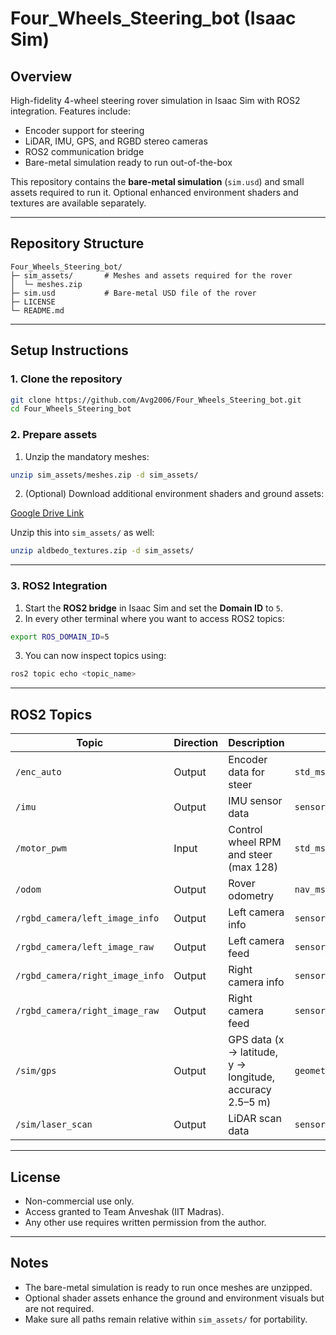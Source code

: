 # Four_Wheels_Steering_bot (Isaac Sim)

## Overview
High-fidelity 4-wheel steering rover simulation in Isaac Sim with ROS2 integration.
Features include:

- Encoder support for steering
- LiDAR, IMU, GPS, and RGBD stereo cameras
- ROS2 communication bridge
- Bare-metal simulation ready to run out-of-the-box

This repository contains the **bare-metal simulation** (`sim.usd`) and small assets required to run it.
Optional enhanced environment shaders and textures are available separately.

---

## Repository Structure

```
Four_Wheels_Steering_bot/
├─ sim_assets/       # Meshes and assets required for the rover
│  └─ meshes.zip
├─ sim.usd           # Bare-metal USD file of the rover
├─ LICENSE
└─ README.md
```

---

## Setup Instructions

### 1. Clone the repository

```bash
git clone https://github.com/Avg2006/Four_Wheels_Steering_bot.git
cd Four_Wheels_Steering_bot
```

### 2. Prepare assets

1. Unzip the mandatory meshes:

```bash
unzip sim_assets/meshes.zip -d sim_assets/
```

2. (Optional) Download additional environment shaders and ground assets:

[Google Drive Link](https://drive.google.com/file/d/1K6RV3u_LgPo8qWWvxvkTqgR6eYvJ_b-i/view?usp=sharing)

Unzip this into `sim_assets/` as well:

```bash
unzip aldbedo_textures.zip -d sim_assets/
```

---

### 3. ROS2 Integration

1. Start the **ROS2 bridge** in Isaac Sim and set the **Domain ID** to `5`.
2. In every other terminal where you want to access ROS2 topics:

```bash
export ROS_DOMAIN_ID=5
```

3. You can now inspect topics using:

```bash
ros2 topic echo <topic_name>
```

---

## ROS2 Topics

| Topic                          | Direction | Description | Message Type |
|--------------------------------|-----------|-------------|--------------|
| `/enc_auto`                     | Output    | Encoder data for steer | `std_msgs/msg/Float32MultiArray` |
| `/imu`                          | Output    | IMU sensor data | `sensor_msgs/msg/Imu` |
| `/motor_pwm`                    | Input     | Control wheel RPM and steer (max 128) | `std_msgs/msg/Int32MultiArray` |
| `/odom`                         | Output    | Rover odometry | `nav_msgs/msg/Odometry` |
| `/rgbd_camera/left_image_info`  | Output    | Left camera info | `sensor_msgs/msg/CameraInfo` |
| `/rgbd_camera/left_image_raw`   | Output    | Left camera feed | `sensor_msgs/msg/Image` |
| `/rgbd_camera/right_image_info` | Output    | Right camera info | `sensor_msgs/msg/CameraInfo` |
| `/rgbd_camera/right_image_raw`  | Output    | Right camera feed | `sensor_msgs/msg/Image` |
| `/sim/gps`                      | Output    | GPS data (x → latitude, y → longitude, accuracy 2.5–5 m) | `geometry_msgs/msg/Point` |
| `/sim/laser_scan`               | Output    | LiDAR scan data | `sensor_msgs/msg/LaserScan` |

---

## License

- Non-commercial use only.
- Access granted to Team Anveshak (IIT Madras).
- Any other use requires written permission from the author.

---

## Notes

- The bare-metal simulation is ready to run once meshes are unzipped.
- Optional shader assets enhance the ground and environment visuals but are not required.
- Make sure all paths remain relative within `sim_assets/` for portability.
